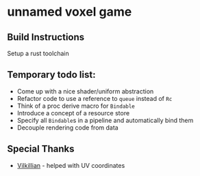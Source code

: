 # unnamed voxel game
## Build Instructions
Setup a rust toolchain

## Temporary todo list:
* Come up with a nice shader/uniform abstraction
* Refactor code to use a reference to `queue` instead of `Rc`
* Think of a proc derive macro for `Bindable`
* Introduce a concept of a resource store
* Specify all `Bindable`s in a pipeline and automatically bind them
* Decouple rendering code from data

## Special Thanks
* [Vilkillian](https://github.com/orgs/OpenGames/people/ZecosMAX) - helped with UV coordinates